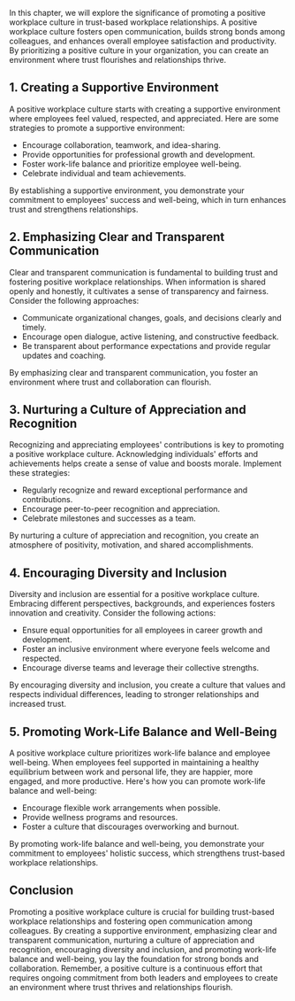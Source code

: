 
In this chapter, we will explore the significance of promoting a positive workplace culture in trust-based workplace relationships. A positive workplace culture fosters open communication, builds strong bonds among colleagues, and enhances overall employee satisfaction and productivity. By prioritizing a positive culture in your organization, you can create an environment where trust flourishes and relationships thrive.

## 1\. Creating a Supportive Environment

A positive workplace culture starts with creating a supportive environment where employees feel valued, respected, and appreciated. Here are some strategies to promote a supportive environment:

- Encourage collaboration, teamwork, and idea-sharing.
- Provide opportunities for professional growth and development.
- Foster work-life balance and prioritize employee well-being.
- Celebrate individual and team achievements.

By establishing a supportive environment, you demonstrate your commitment to employees' success and well-being, which in turn enhances trust and strengthens relationships.

## 2\. Emphasizing Clear and Transparent Communication

Clear and transparent communication is fundamental to building trust and fostering positive workplace relationships. When information is shared openly and honestly, it cultivates a sense of transparency and fairness. Consider the following approaches:

- Communicate organizational changes, goals, and decisions clearly and timely.
- Encourage open dialogue, active listening, and constructive feedback.
- Be transparent about performance expectations and provide regular updates and coaching.

By emphasizing clear and transparent communication, you foster an environment where trust and collaboration can flourish.

## 3\. Nurturing a Culture of Appreciation and Recognition

Recognizing and appreciating employees' contributions is key to promoting a positive workplace culture. Acknowledging individuals' efforts and achievements helps create a sense of value and boosts morale. Implement these strategies:

- Regularly recognize and reward exceptional performance and contributions.
- Encourage peer-to-peer recognition and appreciation.
- Celebrate milestones and successes as a team.

By nurturing a culture of appreciation and recognition, you create an atmosphere of positivity, motivation, and shared accomplishments.

## 4\. Encouraging Diversity and Inclusion

Diversity and inclusion are essential for a positive workplace culture. Embracing different perspectives, backgrounds, and experiences fosters innovation and creativity. Consider the following actions:

- Ensure equal opportunities for all employees in career growth and development.
- Foster an inclusive environment where everyone feels welcome and respected.
- Encourage diverse teams and leverage their collective strengths.

By encouraging diversity and inclusion, you create a culture that values and respects individual differences, leading to stronger relationships and increased trust.

## 5\. Promoting Work-Life Balance and Well-Being

A positive workplace culture prioritizes work-life balance and employee well-being. When employees feel supported in maintaining a healthy equilibrium between work and personal life, they are happier, more engaged, and more productive. Here's how you can promote work-life balance and well-being:

- Encourage flexible work arrangements when possible.
- Provide wellness programs and resources.
- Foster a culture that discourages overworking and burnout.

By promoting work-life balance and well-being, you demonstrate your commitment to employees' holistic success, which strengthens trust-based workplace relationships.

## Conclusion

Promoting a positive workplace culture is crucial for building trust-based workplace relationships and fostering open communication among colleagues. By creating a supportive environment, emphasizing clear and transparent communication, nurturing a culture of appreciation and recognition, encouraging diversity and inclusion, and promoting work-life balance and well-being, you lay the foundation for strong bonds and collaboration. Remember, a positive culture is a continuous effort that requires ongoing commitment from both leaders and employees to create an environment where trust thrives and relationships flourish.
